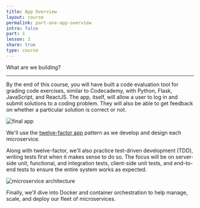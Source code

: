 ```yaml
---
title: App Overview
layout: course
permalink: part-one-app-overview
intro: false
part: 1
lesson: 3
share: true
type: course
---
```


What are we building?

---

By the end of this course, you will have built a code evaluation tool for grading code exercises, similar to Codecademy, with Python, Flask, JavaScript, and ReactJS. The app, itself, will allow a user to log in and submit solutions to a coding problem. They will also be able to get feedback on whether a particular solution is correct or not.

<div style="text-align:left;">
  <img src="/assets/img/course/01_what_are_we_building.png" style="max-width: 100%; border:0; box-shadow: none;" alt="final app">
</div>

We'll use the [twelve-factor app](https://12factor.net/) pattern as we develop and design each microservice.

Along with twelve-factor, we'll also practice test-driven development (TDD), writing tests first when it makes sense to do so. The focus will be on server-side unit, functional, and integration tests, client-side unit tests, and end-to-end tests to ensure the entire system works as expected.

![microservice architecture](/assets/img/course/07_testdriven.png)

Finally, we'll dive into Docker and container orchestration to help manage, scale, and deploy our fleet of microservices.

